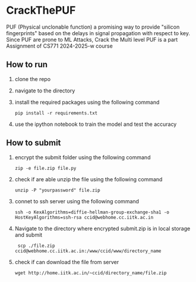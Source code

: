 # CrackThePUF
PUF (Physical unclonable function)  a promising way to provide "silicon fingerprints" based on the delays in signal propagation with respect to key. Since PUF are prone to ML Attacks, Crack the Multi level  PUF is a part Assignment of CS771  2024-2025-w course

## How to run

1. clone the repo

2. navigate to the directory

3. install the required packages using the following command
   ```
   pip install -r requirements.txt
   
   ```
4. use the ipython notebook to train the model and test the accuracy 
    

## How to submit

1. encrypt the submit folder using the following command
   ```
   zip -e file.zip file.py
   
   ```

2. check if are able unzip the file using the following command
   ```
   unzip -P "yourpassword" file.zip
   
   ```

3. connet to ssh server using the following command
   ```
   ssh -o KexAlgorithms=diffie-hellman-group-exchange-sha1 -o HostKeyAlgorithms=ssh-rsa ccid@webhome.cc.iitk.ac.in  
   
   ```

4. Navigate to the directory where encrypted submit.zip is in local storage and submit
   ```
    scp ./file.zip ccid@webhome.cc.iitk.ac.in:/www/ccid/www/directory_name
   
   ```
5.  check if can download the file from server

    ```
    wget http://home.iitk.ac.in/~ccid/directory_name/file.zip 

    ```
